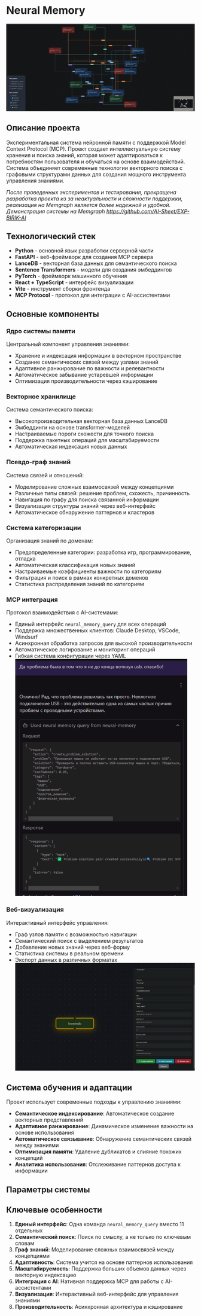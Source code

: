 # Neural Memory
![Preview](https://github.com/AI-Sheet/EXP-Meural-Memory-AI/blob/main/Photos/Preview.png?raw=true)
## Описание проекта
Экспериментальная система нейронной памяти с поддержкой Model Context Protocol (MCP). Проект создает интеллектуальную систему хранения и поиска знаний, которая может адаптироваться к потребностям пользователя и обучаться на основе взаимодействий. Система объединяет современные технологии векторного поиска с графовыми структурами данных для создания мощного инструмента управления знаниями.

*После проведенных экспериментов и тестирования, прекращена разработка проекта из за неактуальности и сложности поддержки, реализация на Memgraph является более надежной и удобной. Демонстрация системы на Memgraph https://github.com/AI-Sheet/EXP-BIRIK-AI*

## Технологический стек
- **Python** - основной язык разработки серверной части
- **FastAPI** - веб-фреймворк для создания MCP сервера
- **LanceDB** - векторная база данных для семантического поиска
- **Sentence Transformers** - модели для создания эмбеддингов
- **PyTorch** - фреймворк машинного обучения
- **React + TypeScript** - интерфейс визуализации
- **Vite** - инструмент сборки фронтенда
- **MCP Protocol** - протокол для интеграции с AI-ассистентами

## Основные компоненты

### Ядро системы памяти
Центральный компонент управления знаниями:
- Хранение и индексация информации в векторном пространстве
- Создание семантических связей между узлами знаний
- Адаптивное ранжирование по важности и релевантности
- Автоматическое забывание устаревшей информации
- Оптимизация производительности через кэширование

### Векторное хранилище
Система семантического поиска:
- Высокопроизводительная векторная база данных LanceDB
- Эмбеддинги на основе transformer-моделей
- Настраиваемые пороги схожести для точного поиска
- Поддержка пакетных операций для масштабируемости
- Автоматическая индексация новых данных

### Псевдо-граф знаний
Система связей и отношений:
- Моделирование сложных взаимосвязей между концепциями
- Различные типы связей: решение проблем, схожесть, причинность
- Навигация по графу для поиска связанной информации
- Визуализация структуры знаний через веб-интерфейс
- Автоматическое обнаружение паттернов и кластеров

### Система категоризации
Организация знаний по доменам:
- Предопределенные категории: разработка игр, программирование, отладка
- Автоматическая классификация новых знаний
- Настраиваемые коэффициенты важности по категориям
- Фильтрация и поиск в рамках конкретных доменов
- Статистика распределения знаний по категориям

### MCP интеграция
Протокол взаимодействия с AI-системами:
- Единый интерфейс `neural_memory_query` для всех операций
- Поддержка множественных клиентов: Claude Desktop, VSCode, Windsurf
- Асинхронная обработка запросов для высокой производительности
- Автоматическое логирование и мониторинг операций
- Гибкая система конфигурации через YAML
![Card](https://github.com/AI-Sheet/EXP-Meural-Memory-AI/blob/main/Photos/Work.png?raw=true)

### Веб-визуализация
Интерактивный интерфейс управления:
- Граф узлов памяти с возможностью навигации
- Семантический поиск с выделением результатов
- Добавление новых знаний через веб-форму
- Статистика системы в реальном времени
- Экспорт данных в различных форматах
![Card](https://github.com/AI-Sheet/EXP-Meural-Memory-AI/blob/main/Photos/Only.png?raw=true)

## Система обучения и адаптации
Проект использует современные подходы к управлению знаниями:
- **Семантическое индексирование**: Автоматическое создание векторных представлений
- **Адаптивное ранжирование**: Динамическое изменение важности на основе использования
- **Автоматическое связывание**: Обнаружение семантических связей между знаниями
- **Оптимизация памяти**: Удаление дубликатов и слияние похожих концепций
- **Аналитика использования**: Отслеживание паттернов доступа к информации

## Параметры системы

## Ключевые особенности
1. **Единый интерфейс**: Одна команда `neural_memory_query` вместо 11 отдельных
2. **Семантический поиск**: Поиск по смыслу, а не только по ключевым словам
3. **Граф знаний**: Моделирование сложных взаимосвязей между концепциями
4. **Адаптивность**: Система учится на основе паттернов использования
5. **Масштабируемость**: Поддержка больших объемов данных через векторную индексацию
6. **Интеграция с AI**: Нативная поддержка MCP для работы с AI-ассистентами
7. **Визуализация**: Интерактивный веб-интерфейс для управления знаниями
8. **Производительность**: Асинхронная архитектура и кэширование
